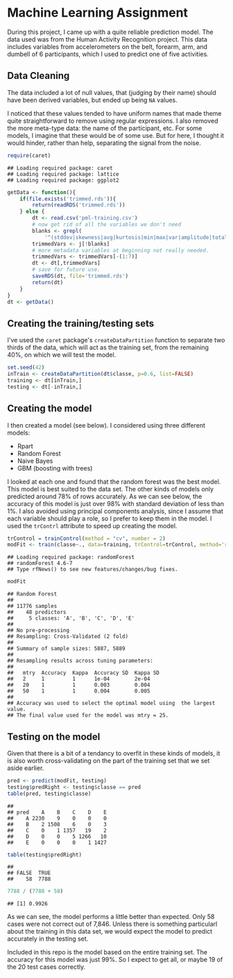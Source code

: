 Machine Learning Assignment
========================================================

During this project, I came up with a quite reliable prediction model. The data
used was from the Human Activity Recognition project. This data includes 
variables from accelerometers on the belt, forearm, arm, and dumbell of 6 
participants, which I used to predict one of five activities.

Data Cleaning
-------------

The data included a lot of null values, that (judging by their name) should have
been derived variables, but ended up being `NA` values. 

I noticed that these values tended to have uniform names that made theme quite
straightforward to remove using regular expressions. I also removed the more 
meta-type data: the name of the participant, etc. For some models, I imagine 
that these would be of some use. But for here, I thought it would hinder, 
rather than help, separating the signal from the noise.


```r
require(caret)
```

```
## Loading required package: caret
## Loading required package: lattice
## Loading required package: ggplot2
```

```r
getData <- function(){
    if(file.exists('trimmed.rds')){
        return(readRDS('trimmed.rds'))
    } else {
        dt <- read.csv('pml-training.csv')
        # now get rid of all the variables we don't need
        blanks <- grepl(
            '^(stddev|skewness|avg|kurtosis|min|max|var|amplitude|total)', j)
        trimmedVars <- j[!blanks]
        # more metadata variables at beginning not really needed.
        trimmedVars <- trimmedVars[-(1:7)]
        dt <- dt[,trimmedVars]
        # save for future use.
        saveRDS(dt, file='trimmed.rds')
        return(dt)
    }
}
dt <- getData()
```

Creating the training/testing sets
----------------------------------

I've used the `caret` package's `createDataPartition` function to separate
two thirds of the data, which will act as the training set, from the remaining
40%, on which we will test the model.


```r
set.seed(42)
inTrain <- createDataPartition(dt$classe, p=0.6, list=FALSE)
training <- dt[inTrain,]
testing <- dt[-inTrain,]
```

Creating the model
------------------

I then created a model (see below). I considered using three different models:

*   Rpart
*   Random Forest
*   Naive Bayes
*   GBM (boosting with trees)

I looked at each one and found that the random forest was the best model. This 
model is best suited to the data set. The other kinds of models only predicted
around 78% of rows accurately. As we can see below, the accuracy of this model
is just over 98% with standard deviation of less than 1%. I also avoided using
principal components analysis, since I assume that each variable should play 
a role, so I prefer to keep them in the model. I used the `trContrl` attribute
to speed up creating the model.


```r
trControl = trainControl(method = "cv", number = 2)
modFit <- train(classe~., data=training, trControl=trControl, method='rf')
```

```
## Loading required package: randomForest
## randomForest 4.6-7
## Type rfNews() to see new features/changes/bug fixes.
```

```r
modFit
```

```
## Random Forest 
## 
## 11776 samples
##    48 predictors
##     5 classes: 'A', 'B', 'C', 'D', 'E' 
## 
## No pre-processing
## Resampling: Cross-Validated (2 fold) 
## 
## Summary of sample sizes: 5887, 5889 
## 
## Resampling results across tuning parameters:
## 
##   mtry  Accuracy  Kappa  Accuracy SD  Kappa SD
##   2     1         1      1e-04        2e-04   
##   20    1         1      0.003        0.004   
##   50    1         1      0.004        0.005   
## 
## Accuracy was used to select the optimal model using  the largest value.
## The final value used for the model was mtry = 25.
```

Testing on the model
--------------------

Given that there is a bit of a tendancy to overfit in these kinds of models, it
is also worth cross-validating on the part of the training set that we set aside
earlier.


```r
pred <- predict(modFit, testing)
testing$predRight <- testing$classe == pred
table(pred, testing$classe)
```

```
##     
## pred    A    B    C    D    E
##    A 2230    9    0    0    0
##    B    2 1508    6    0    3
##    C    0    1 1357   19    2
##    D    0    0    5 1266   10
##    E    0    0    0    1 1427
```

```r
table(testing$predRight)
```

```
## 
## FALSE  TRUE 
##    58  7788
```

```r
7788 / (7788 + 58)
```

```
## [1] 0.9926
```

As we can see, the model performs a little better than expected. Only 58 cases
were not correct out of 7,846. Unless there is something particularl about the
training in this data set, we would expect the model to predict accurately in 
the testing set.

Included in this repo is the model based on the entire training set. The 
accuracy for this model was just 99%. So I expect to get all, or maybe 19 of the
20 test cases correctly.
